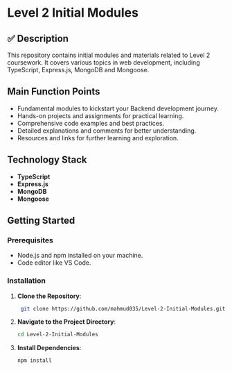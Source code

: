 # Level 2 Initial Modules

## ✅ Description

This repository contains initial modules and materials related to Level 2 coursework. It covers various topics in web development, including TypeScript, Express.js, MongoDB and Mongoose.

## Main Function Points

- Fundamental modules to kickstart your Backend development journey.
- Hands-on projects and assignments for practical learning.
- Comprehensive code examples and best practices.
- Detailed explanations and comments for better understanding.
- Resources and links for further learning and exploration.

## Technology Stack

- **TypeScript**
- **Express.js**
- **MongoDB**
- **Mongoose**

## Getting Started

### Prerequisites

- Node.js and npm installed on your machine.
- Code editor like VS Code.

### Installation

1. **Clone the Repository**:
   ```bash
    git clone https://github.com/mahmud035/Level-2-Initial-Modules.git
   ```
2. **Navigate to the Project Directory**:
   ```bash
   cd Level-2-Initial-Modules
   ```
3. **Install Dependencies**:
   ```bash
   npm install
   ```

